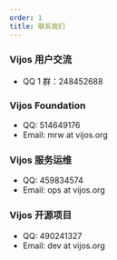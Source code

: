 ```yaml
---
order: 1
title: 联系我们
---
```


### Vijos 用户交流

- QQ 1 群：248452688

### Vijos Foundation

- QQ: 514649176
- Email: mrw at vijos.org

### Vijos 服务运维

- QQ: 459834574
- Email: ops at vijos.org

### Vijos 开源项目

- QQ: 490241327
- Email: dev at vijos.org
